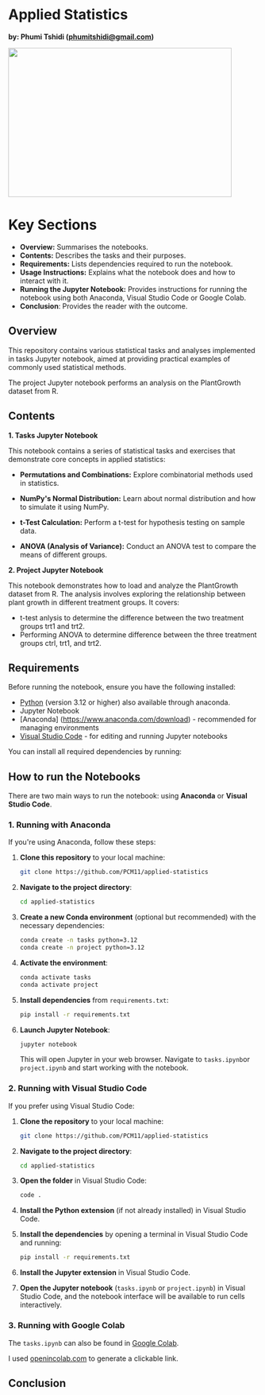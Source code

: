 # Applied Statistics
**by: Phumi Tshidi (phumitshidi@gmail.com)**

<img src="https://ccap.co.ke/wp-content/uploads/2021/01/Applied-Statistics.jpg" width="450" height="300">

# Key Sections

- **Overview:** Summarises the notebooks.
- **Contents:** Describes the tasks and their purposes.
- **Requirements:** Lists dependencies required to run the notebook.
- **Usage Instructions:** Explains what the notebook does and how to interact with it.
- **Running the Jupyter Notebook:** Provides instructions for running the notebook using both Anaconda, Visual  Studio Code or Google Colab.
- **Conclusion**: Provides the reader with the outcome.

## Overview

This repository contains various statistical tasks and analyses implemented in tasks Jupyter notebook, aimed at providing practical examples of commonly used statistical methods.

The project Jupyter notebook performs an analysis on the PlantGrowth dataset from R.

## Contents

**1. Tasks Jupyter Notebook**

This notebook contains a series of statistical tasks and exercises that demonstrate core concepts in applied statistics:

- **Permutations and Combinations:** Explore combinatorial methods used in statistics.

- **NumPy's Normal Distribution:** Learn about normal distribution and how to simulate it using NumPy.

- **t-Test Calculation:** Perform a t-test for hypothesis testing on sample data.

- **ANOVA (Analysis of Variance):** Conduct an ANOVA test to compare the means of different groups.

**2. Project Jupyter Notebook**

This notebook demonstrates how to load and analyze the PlantGrowth dataset from R. The analysis involves exploring the relationship between plant growth in different treatment groups. It covers:

- t-test anlysis to determine the difference between the two treatment groups trt1 and trt2.
- Performing ANOVA to determine difference between the three treatment groups ctrl, trt1, and trt2.

## Requirements

Before running the notebook, ensure you have the following installed:

- [Python](https://www.python.org/downloads/) (version 3.12 or higher) also available through anaconda.
- Jupyter Notebook
- [Anaconda] (https://www.anaconda.com/download) - recommended for managing environments
- [Visual Studio Code](https://code.visualstudio.com/) - for editing and running Jupyter notebooks

You can install all required dependencies by running:

## How to run the Notebooks

There are two main ways to run the notebook: using **Anaconda** or **Visual Studio Code**.

### 1. Running with Anaconda

If you're using Anaconda, follow these steps:

1. **Clone this repository** to your local machine:

    ```bash
    git clone https://github.com/PCM11/applied-statistics
    ```

2. **Navigate to the project directory**:

    ```bash
    cd applied-statistics
    ```

3. **Create a new Conda environment** (optional but recommended) with the necessary dependencies:

    ```bash
    conda create -n tasks python=3.12
    conda create -n project python=3.12
    ```

4. **Activate the environment**:

    ```bash
    conda activate tasks
    conda activate project
    ```

5. **Install dependencies** from `requirements.txt`:

    ```bash
    pip install -r requirements.txt
    ```

6. **Launch Jupyter Notebook**:

    ```bash
    jupyter notebook
    ```

    This will open Jupyter in your web browser. Navigate to `tasks.ipynb`or `project.ipynb` and start working with the notebook.

### 2. Running with Visual Studio Code

If you prefer using Visual Studio Code:

1. **Clone the repository** to your local machine:

    ```bash
    git clone https://github.com/PCM11/applied-statistics
    ```

2. **Navigate to the project directory**:

    ```bash
    cd applied-statistics
    ```

3. **Open the folder** in Visual Studio Code:

    ```bash
    code .
    ```

4. **Install the Python extension** (if not already installed) in Visual Studio Code.

5. **Install the dependencies** by opening a terminal in Visual Studio Code and running:

    ```bash
    pip install -r requirements.txt
    ```

6. **Install the Jupyter extension** in Visual Studio Code.

7. **Open the Jupyter notebook** (`tasks.ipynb` or `project.ipynb`) in Visual Studio Code, and the notebook interface will be available to run cells interactively.

### 3. Running with Google Colab

The `tasks.ipynb` can also be found in [Google Colab](https://colab.research.google.com/github/PCM11/applied-statistics/blob/main/tasks.ipynb).

I used [openincolab.com](https://openincolab.com/)
to generate a clickable link.

## Conclusion
